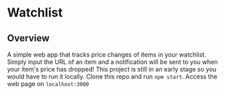 # Watchlist

## Overview
A simple web app that tracks price changes of items in your watchlist.  Simply input the URL of an item and a notification will be sent to you when your item's price has dropped!
This project is still in an early stage so you would have to run it locally. Clone this repo and run `npm start`. Access the web page on `localhost:3000`
